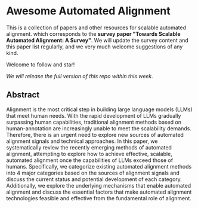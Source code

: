 # Awesome Automated Alignment

This is a collection of papers and other resources for scalable automated alignment. which corresponds to the **survey paper "Towards Scalable Automated Alignment: A Survey"**. We will update the survey content and this paper list regularly, and we very much welcome suggestions of any kind.


Welcome to follow and star! 



*We will release the full version of this repo within this week.*

## Abstract

Alignment is the most critical step in building large language models (LLMs) that meet human needs. 
With the rapid development of LLMs gradually surpassing human capabilities, traditional alignment methods based on human-annotation are increasingly unable to meet the scalability demands. Therefore, there is an urgent need to explore new sources of automated alignment signals and technical approaches. In this paper, we systematically review the recently emerging methods of automated alignment, attempting to explore how to achieve effective, scalable, automated alignment once the capabilities of LLMs exceed those of humans. 
Specifically, we categorize existing automated alignment methods into 4 major categories based on the sources of alignment signals and discuss the current status and potential development of each category. 
Additionally, we explore the underlying mechanisms that enable automated alignment and discuss the essential factors that make automated alignment technologies feasible and effective from the fundamental role of alignment.